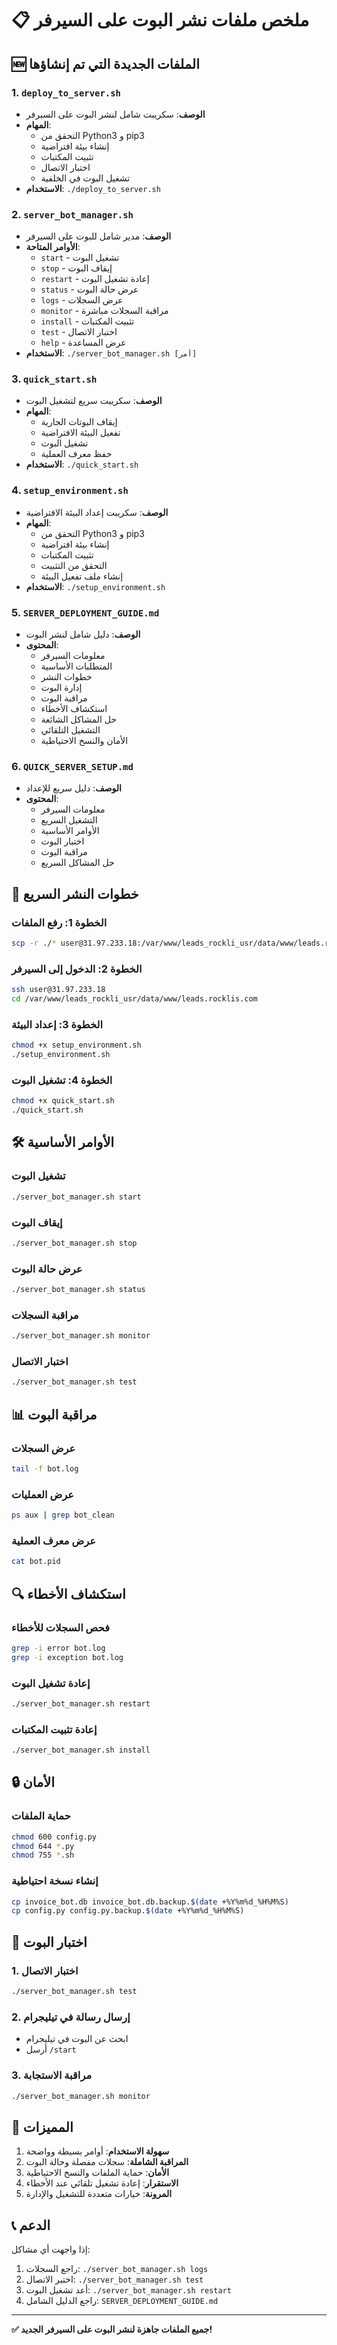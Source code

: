 # 📋 ملخص ملفات نشر البوت على السيرفر

## 🆕 الملفات الجديدة التي تم إنشاؤها

### 1. `deploy_to_server.sh`
- **الوصف**: سكريبت شامل لنشر البوت على السيرفر
- **المهام**:
  - التحقق من Python3 و pip3
  - إنشاء بيئة افتراضية
  - تثبيت المكتبات
  - اختبار الاتصال
  - تشغيل البوت في الخلفية
- **الاستخدام**: `./deploy_to_server.sh`

### 2. `server_bot_manager.sh`
- **الوصف**: مدير شامل للبوت على السيرفر
- **الأوامر المتاحة**:
  - `start` - تشغيل البوت
  - `stop` - إيقاف البوت
  - `restart` - إعادة تشغيل البوت
  - `status` - عرض حالة البوت
  - `logs` - عرض السجلات
  - `monitor` - مراقبة السجلات مباشرة
  - `install` - تثبيت المكتبات
  - `test` - اختبار الاتصال
  - `help` - عرض المساعدة
- **الاستخدام**: `./server_bot_manager.sh [أمر]`

### 3. `quick_start.sh`
- **الوصف**: سكريبت سريع لتشغيل البوت
- **المهام**:
  - إيقاف البوتات الجارية
  - تفعيل البيئة الافتراضية
  - تشغيل البوت
  - حفظ معرف العملية
- **الاستخدام**: `./quick_start.sh`

### 4. `setup_environment.sh`
- **الوصف**: سكريبت إعداد البيئة الافتراضية
- **المهام**:
  - التحقق من Python3 و pip3
  - إنشاء بيئة افتراضية
  - تثبيت المكتبات
  - التحقق من التثبيت
  - إنشاء ملف تفعيل البيئة
- **الاستخدام**: `./setup_environment.sh`

### 5. `SERVER_DEPLOYMENT_GUIDE.md`
- **الوصف**: دليل شامل لنشر البوت
- **المحتوى**:
  - معلومات السيرفر
  - المتطلبات الأساسية
  - خطوات النشر
  - إدارة البوت
  - مراقبة البوت
  - استكشاف الأخطاء
  - حل المشاكل الشائعة
  - التشغيل التلقائي
  - الأمان والنسخ الاحتياطية

### 6. `QUICK_SERVER_SETUP.md`
- **الوصف**: دليل سريع للإعداد
- **المحتوى**:
  - معلومات السيرفر
  - التشغيل السريع
  - الأوامر الأساسية
  - اختبار البوت
  - مراقبة البوت
  - حل المشاكل السريع

## 🚀 خطوات النشر السريع

### الخطوة 1: رفع الملفات
```bash
scp -r ./* user@31.97.233.18:/var/www/leads_rockli_usr/data/www/leads.rocklis.com/
```

### الخطوة 2: الدخول إلى السيرفر
```bash
ssh user@31.97.233.18
cd /var/www/leads_rockli_usr/data/www/leads.rocklis.com
```

### الخطوة 3: إعداد البيئة
```bash
chmod +x setup_environment.sh
./setup_environment.sh
```

### الخطوة 4: تشغيل البوت
```bash
chmod +x quick_start.sh
./quick_start.sh
```

## 🛠️ الأوامر الأساسية

### تشغيل البوت
```bash
./server_bot_manager.sh start
```

### إيقاف البوت
```bash
./server_bot_manager.sh stop
```

### عرض حالة البوت
```bash
./server_bot_manager.sh status
```

### مراقبة السجلات
```bash
./server_bot_manager.sh monitor
```

### اختبار الاتصال
```bash
./server_bot_manager.sh test
```

## 📊 مراقبة البوت

### عرض السجلات
```bash
tail -f bot.log
```

### عرض العمليات
```bash
ps aux | grep bot_clean
```

### عرض معرف العملية
```bash
cat bot.pid
```

## 🔍 استكشاف الأخطاء

### فحص السجلات للأخطاء
```bash
grep -i error bot.log
grep -i exception bot.log
```

### إعادة تشغيل البوت
```bash
./server_bot_manager.sh restart
```

### إعادة تثبيت المكتبات
```bash
./server_bot_manager.sh install
```

## 🔒 الأمان

### حماية الملفات
```bash
chmod 600 config.py
chmod 644 *.py
chmod 755 *.sh
```

### إنشاء نسخة احتياطية
```bash
cp invoice_bot.db invoice_bot.db.backup.$(date +%Y%m%d_%H%M%S)
cp config.py config.py.backup.$(date +%Y%m%d_%H%M%S)
```

## 📱 اختبار البوت

### 1. اختبار الاتصال
```bash
./server_bot_manager.sh test
```

### 2. إرسال رسالة في تيليجرام
- ابحث عن البوت في تيليجرام
- أرسل `/start`

### 3. مراقبة الاستجابة
```bash
./server_bot_manager.sh monitor
```

## 🎯 المميزات

1. **سهولة الاستخدام**: أوامر بسيطة وواضحة
2. **المراقبة الشاملة**: سجلات مفصلة وحالة البوت
3. **الأمان**: حماية الملفات والنسخ الاحتياطية
4. **الاستقرار**: إعادة تشغيل تلقائي عند الأخطاء
5. **المرونة**: خيارات متعددة للتشغيل والإدارة

## 📞 الدعم

إذا واجهت أي مشاكل:
1. راجع السجلات: `./server_bot_manager.sh logs`
2. اختبر الاتصال: `./server_bot_manager.sh test`
3. أعد تشغيل البوت: `./server_bot_manager.sh restart`
4. راجع الدليل الشامل: `SERVER_DEPLOYMENT_GUIDE.md`

---

**✅ جميع الملفات جاهزة لنشر البوت على السيرفر الجديد!**
